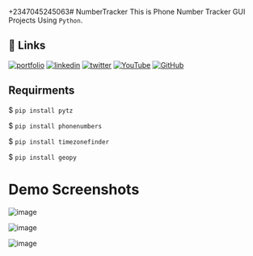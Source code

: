 +2347045245063# NumberTracker
This is Phone Number Tracker GUI Projects Using `Python`.

## 🔗 Links

[![portfolio](https://img.shields.io/badge/my_portfolio-1dcf57?style=for-the-badge&logo=ko-fi&logoColor=white)](https://amrit-giri.com.np/)
[![linkedin](https://img.shields.io/badge/linkedin-0A66C2?style=for-the-badge&logo=linkedin&logoColor=white)](https://www.linkedin.com/in/amrit-giri-6a2500198/)
[![twitter](https://img.shields.io/badge/twitter-1DA1F2?style=for-the-badge&logo=twitter&logoColor=white)](https://twitter.com/AmritGi56713133)
[![YouTube](https://img.shields.io/badge/youtube-ffffff?style=for-the-badge&logo=youtube&logoColor=red)](https://m.youtube.com/channel/UCVme0WEkXsjIUJXMQPx_iHA?sub_confirmation=1)
[![GitHub](https://img.shields.io/badge/github-ffffff?style=for-the-badge&logo=github&logoColor=black)](https://github.com/Amrit-Giri/)


## Requirments 
$ `pip install pytz`

$ `pip install phonenumbers`

$ `pip install timezonefinder`

$ `pip install geopy`


# Demo Screenshots

![image](https://user-images.githubusercontent.com/85377404/171628755-b7eeacef-db8f-4948-94d3-7a614da506f6.png)

![image](https://user-images.githubusercontent.com/85377404/171628678-966bb34d-49c5-4b98-8188-275c66dcf463.png)

![image](https://user-images.githubusercontent.com/85377404/171628812-62f0fe94-29de-45ef-a7c8-b1b475ec5d87.png)
